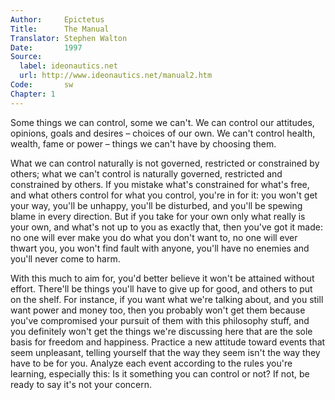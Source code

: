 ```yaml
---
Author:     Epictetus  
Title:      The Manual  
Translator: Stephen Walton  
Date:       1997  
Source:
  label: ideonautics.net
  url: http://www.ideonautics.net/manual2.htm
Code:       sw  
Chapter: 1
---
```


Some things we can control, some we can't. We can control our attitudes,
opinions, goals and desires – choices of our own. We can't control health,
wealth, fame or power – things we can't have by choosing them.

What we can control naturally is not governed, restricted or constrained by
others; what we can't control is naturally governed, restricted and constrained
by others. If you mistake what's constrained for what's free, and what others
control for what you control, you're in for it: you won't get your way, you'll
be unhappy, you'll be disturbed, and you'll be spewing blame in every
direction. But if you take for your own only what really is your own, and
what's not up to you as exactly that, then you've got it made: no one will ever
make you do what you don't want to, no one will ever thwart you, you won't find
fault with anyone, you'll have no enemies and you'll never come to harm.

With this much to aim for, you'd better believe it won't be attained without
effort. There'll be things you'll have to give up for good, and others to put
on the shelf. For instance, if you want what we're talking about, and you still
want power and money too, then you probably won't get them because you've
compromised your pursuit of them with this philosophy stuff, and you definitely
won't get the things we're discussing here that are the sole basis for freedom
and happiness. Practice a new attitude toward events that seem unpleasant,
telling yourself that the way they seem isn't the way they have to be for you.
Analyze each event according to the rules you're learning, especially this: Is
it something you can control or not? If not, be ready to say it's not your
concern.


